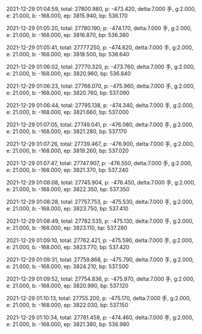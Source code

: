 2021-12-29 01:04:59, total: 27800.980, p: -473.420, delta:7.000 手, g:2.000, e: 21.000, b: -168.000, ep: 3815.940, bp: 536.170

2021-12-29 01:05:20, total: 27780.190, p: -474.170, delta:7.000 手, g:2.000, e: 21.000, b: -168.000, ep: 3816.870, bp: 536.380

2021-12-29 01:05:41, total: 27777.250, p: -474.620, delta:7.000 手, g:2.000, e: 21.000, b: -168.000, ep: 3818.500, bp: 536.640

2021-12-29 01:06:02, total: 27770.320, p: -473.760, delta:7.000 手, g:2.000, e: 21.000, b: -168.000, ep: 3820.960, bp: 536.840

2021-12-29 01:06:23, total: 27766.070, p: -475.960, delta:7.000 手, g:2.000, e: 21.000, b: -168.000, ep: 3820.760, bp: 537.090

2021-12-29 01:06:44, total: 27795.138, p: -474.340, delta:7.000 手, g:2.000, e: 21.000, b: -168.000, ep: 3821.660, bp: 537.000

2021-12-29 01:07:05, total: 27749.041, p: -476.080, delta:7.000 手, g:2.000, e: 21.000, b: -168.000, ep: 3821.280, bp: 537.170

2021-12-29 01:07:26, total: 27739.467, p: -476.900, delta:7.000 手, g:2.000, e: 21.000, b: -168.000, ep: 3819.260, bp: 537.020

2021-12-29 01:07:47, total: 27747.907, p: -476.550, delta:7.000 手, g:2.000, e: 21.000, b: -168.000, ep: 3821.370, bp: 537.240

2021-12-29 01:08:08, total: 27745.904, p: -476.450, delta:7.000 手, g:2.000, e: 21.000, b: -168.000, ep: 3822.350, bp: 537.350

2021-12-29 01:08:28, total: 27757.753, p: -475.530, delta:7.000 手, g:2.000, e: 21.000, b: -168.000, ep: 3823.750, bp: 537.410

2021-12-29 01:08:49, total: 27782.535, p: -475.130, delta:7.000 手, g:2.000, e: 21.000, b: -168.000, ep: 3823.110, bp: 537.280

2021-12-29 01:09:10, total: 27762.421, p: -475.590, delta:7.000 手, g:2.000, e: 21.000, b: -168.000, ep: 3823.770, bp: 537.420

2021-12-29 01:09:31, total: 27759.868, p: -475.790, delta:7.000 手, g:2.000, e: 21.000, b: -168.000, ep: 3824.210, bp: 537.500

2021-12-29 01:09:52, total: 27754.836, p: -475.970, delta:7.000 手, g:2.000, e: 21.000, b: -168.000, ep: 3820.990, bp: 537.120

2021-12-29 01:10:13, total: 27755.200, p: -475.170, delta:7.000 手, g:2.000, e: 21.000, b: -168.000, ep: 3822.030, bp: 537.150

2021-12-29 01:10:34, total: 27781.459, p: -474.460, delta:7.000 手, g:2.000, e: 21.000, b: -168.000, ep: 3821.380, bp: 536.980